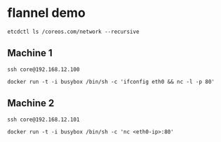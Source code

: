# flannel demo

```
etcdctl ls /coreos.com/network --recursive
```

## Machine 1

```
ssh core@192.168.12.100
```

```
docker run -t -i busybox /bin/sh -c 'ifconfig eth0 && nc -l -p 80'
```

## Machine 2

```
ssh core@192.168.12.101
```

```
docker run -t -i busybox /bin/sh -c 'nc <eth0-ip>:80'
```
